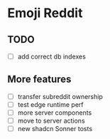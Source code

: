 # Emoji Reddit

## TODO

- [ ] add correct db indexes

## More features

- [ ] transfer subreddit ownership
- [ ] test edge runtime perf
- [ ] more server components
- [ ] move to server actions
- [ ] new shadcn Sonner tosts
